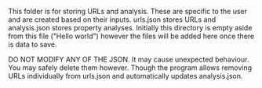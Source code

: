 This folder is for storing URLs and analysis. These are specific to the user and are created based on their inputs.
urls.json stores URLs and analysis.json stores property analyses. Initially this directory is empty
aside from this file ("Hello world") however the files will be added here once there is data to save.

DO NOT MODIFY ANY OF THE JSON. It may cause unexpected behaviour. You may safely delete them however.
Though the program allows removing URLs individually from urls.json and automatically updates analysis.json.